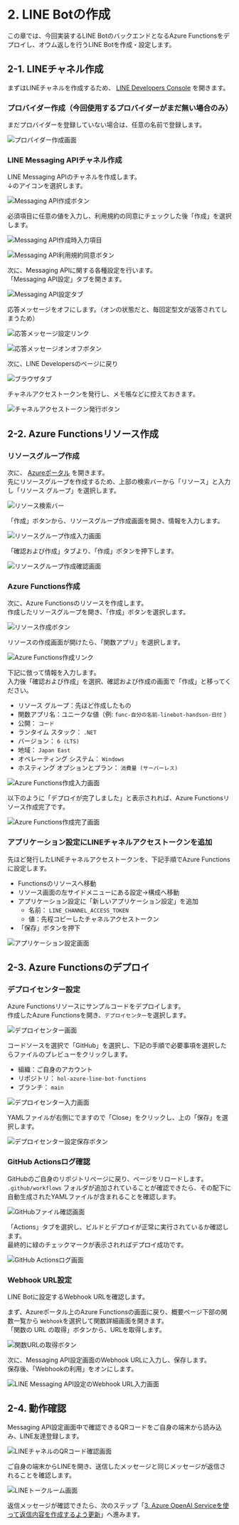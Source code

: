 # 2. LINE Botの作成
この章では、今回実装するLINE BotのバックエンドとなるAzure Functionsをデプロイし、オウム返しを行うLINE Botを作成・設定します。

## 2-1. LINEチャネル作成
まずはLINEチャネルを作成するため、 [LINE Developers Console](https://developers.line.biz/console/) を開きます。  

### プロバイダー作成（今回使用するプロバイダーがまだ無い場合のみ）
まだプロバイダーを登録していない場合は、任意の名前で登録します。

![プロパイダー作成画面](images/create_provider2.png)

### LINE Messaging APIチャネル作成
LINE Messaging APIのチャネルを作成します。  
↓のアイコンを選択します。

![Messaging API作成ボタン](images/messaging_api_1.png)

必須項目に任意の値を入力し、利用規約の同意にチェックした後「作成」を選択します。

![Messaging API作成時入力項目](images/messaging_api_10.png)

![Messaging API利用規約同意ボタン](images/messaging_api_11.png)

次に、Messaging APIに関する各種設定を行います。  
「Messaging API設定」タブを開きます。

![Messaging API設定タブ](images/messaging_api_settings.png)

応答メッセージをオフにします。（オンの状態だと、毎回定型文が返答されてしまうため）

![応答メッセージ設定リンク](images/messaging_api_3.png)

![応答メッセージオンオフボタン](images/messaging_api_12.png)

次に、LINE Developersのページに戻り

![ブラウザタブ](images/messaging_api_13.png)

チャネルアクセストークンを発行し、メモ帳などに控えておきます。

![チャネルアクセストークン発行ボタン](images/messaging_api_5.png)

## 2-2. Azure Functionsリソース作成
### リソースグループ作成
次に、 [Azureポータル](https://portal.azure.com) を開きます。  
先にリソースグループを作成するため、上部の検索バーから「リソース」と入力し「リソース グループ」を選択します。

![リソース検索バー](images/create_resourcegroup_1.png)

「作成」ボタンから、リソースグループ作成画面を開き、情報を入力します。

![リソースグループ作成入力画面](images/create_resourcegroup_4.png)

「確認および作成」タブより、「作成」ボタンを押下します。

![リソースグループ作成確認画面](images/create_resourcegroup_3.png)

### Azure Functions作成
次に、Azure Functionsのリソースを作成します。  
作成したリソースグループを開き、「作成」ボタンを選択します。

![リソース作成ボタン](images/create_functions_1.png)

リソースの作成画面が開けたら、「関数アプリ」を選択します。

![Azure Functions作成リンク](images/create_functions_2.png)

下記に倣って情報を入力します。  
入力後「確認および作成」を選択、確認および作成の画面で「作成」と移ってください。

- リソース グループ：先ほど作成したもの
- 関数アプリ名：ユニークな値（例: `func-自分の名前-linebot-handson-日付` ）
- 公開： `コード`
- ランタイム スタック： `.NET`
- バージョン： `6 (LTS)`
- 地域： `Japan East`
- オペレーティング システム： `Windows`
- ホスティング オプションとプラン： `消費量 (サーバーレス)`

![Azure Functions作成入力画面](images/create_functions_5.png)

以下のように「デプロイが完了しました」と表示されれば、Azure Functionsリソース作成完了です。

![Azure Functions作成完了画面](images/create_functions_4.png)

### アプリケーション設定にLINEチャネルアクセストークンを追加
先ほど発行したLINEチャネルアクセストークンを、下記手順でAzure Functionsに設定します。

- Functionsのリソースへ移動
- リソース画面の左サイドメニューにある設定→構成へ移動
- アプリケーション設定に「新しいアプリケーション設定」を追加
  - 名前： `LINE_CHANNEL_ACCESS_TOKEN`
  - 値：先程コピーしたチャネルアクセストークン
- 「保存」ボタンを押下

![アプリケーション設定画面](images/messaging_api_6.png)

## 2-3. Azure Functionsのデプロイ
### デプロイセンター設定
Azure Functionsリソースにサンプルコードをデプロイします。  
作成したAzure Functionsを開き、`デプロイセンター`を選択します。

![デプロイセンター画面](images/deploy_functions_1.png)

コードソースを選択で「GitHub」を選択し、下記の手順で必要事項を選択したらファイルのプレビューをクリックします。

 - 組織：ご自身のアカウント
 - リポジトリ： `hol-azure-line-bot-functions`
 - ブランチ： `main`

![デプロイセンター入力画面](images/deploy_functions_2.png)

YAMLファイルが右側にでますので「Close」をクリックし、上の「保存」を選択します。

![デプロイセンター設定保存ボタン](images/deploy_functions_3.png)

### GitHub Actionsログ確認
GitHubのご自身のリポジトリページに戻り、ページをリロードします。  
`.github/workflows` フォルダが追加されていることが確認できたら、その配下に自動生成されたYAMLファイルが含まれることを確認します。

![GitHubファイル確認画面](images/deploy_functions_4.png)

「Actions」タブを選択し、ビルドとデプロイが正常に実行されているか確認します。  
最終的に緑のチェックマークが表示されればデプロイ成功です。

![GitHub Actionsログ画面](images/deploy_functions_5.png)

### Webhook URL設定
LINE Botに設定するWebhook URLを確認します。

まず、Azureポータル上のAzure Functionsの画面に戻り、概要ページ下部の関数一覧から `Webhook`を選択して関数詳細画面を開きます。  
「関数の URL の取得」ボタンから、URLを取得します。

![関数URLの取得ボタン](images/messaging_api_8.png)

次に、Messaging API設定画面のWebhook URLに入力し、保存します。  
保存後、「Webhookの利用」をオンにします。

![LINE Messaging API設定のWebhook URL入力画面](images/messaging_api_9.png)

## 2-4. 動作確認
Messaging API設定画面中で確認できるQRコードをご自身の端末から読み込み、LINE友達登録します。

![LINEチャネルのQRコード確認画面](images/line-bot-qr.png)

ご自身の端末からLINEを開き、送信したメッセージと同じメッセージが返信されることを確認します。

![LINEトークルーム画面](images/line_1.png)

返信メッセージが確認できたら、次のステップ「[3. Azure OpenAI Serviceを使って返信内容を作成するよう更新](./3-update-reply-from-openai.md)」へ進みます。
